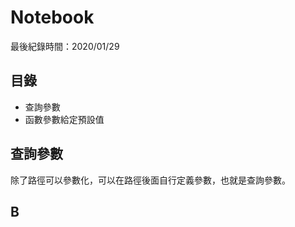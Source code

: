 
#  Notebook

最後紀錄時間：2020/01/29

##  目錄

- 查詢參數
- 函數參數給定預設值

##  查詢參數

除了路徑可以參數化，可以在路徑後面自行定義參數，也就是查詢參數。

##  B

